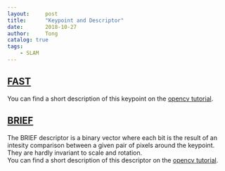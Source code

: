 ```yaml
---
layout:     post
title:      "Keypoint and Descriptor"
date:       2018-10-27
author:     Tong
catalog: true
tags:
    - SLAM
---
```

## [FAST][paper-FAST]

You can find a short description of this keypoint on the [opencv tutorial][opencv-FAST].

## [BRIEF][paper-BRIEF]

The BRIEF descriptor is a binary vector where each bit is the result of an intesity comparison between a given pair of pixels around the keypoint. They are hardly invariant to scale and rotation.
<br> You can find a short description of this descriptor on the [opencv tutorial][opencv-BRIEF].

[paper-FAST]: https://www.edwardrosten.com/work/rosten_2006_machine.pdf
[opencv-FAST]: https://opencv-python-tutroals.readthedocs.io/en/latest/py_tutorials/py_feature2d/py_fast/py_fast.html
[paper-BRIEF]: https://www.cs.ubc.ca/~lowe/525/papers/calonder_eccv10.pdf
[opencv-BRIEF]: https://opencv-python-tutroals.readthedocs.io/en/latest/py_tutorials/py_feature2d/py_brief/py_brief.html